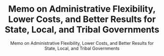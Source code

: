 ---
layout: resources-landing
title: "Memo on Administrative Flexibility, Lower Costs, and Better Results for State, Local, and Tribal Governments"
subtitle: "Memo on Administrative Flexibility, Lower Costs, and Better Results for State, Local, and Tribal Governments" 
external_link: https://www.govinfo.gov/content/pkg/DCPD-201100123/pdf/DCPD-201100123.pdf
filters: federal-financial-assistance coffa uniform-guidance-2-cfr-200 memorandum 2011 archived
fiscal_year: 2011
---